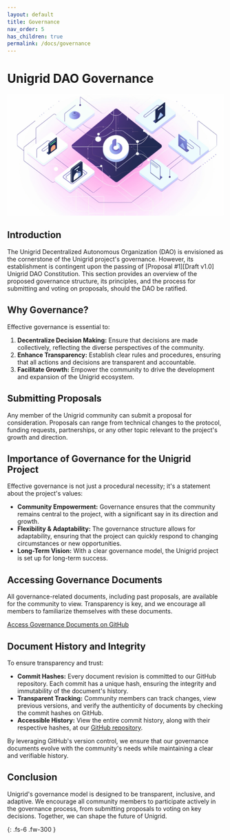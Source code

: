 ```yaml
---
layout: default
title: Governance
nav_order: 5
has_children: true
permalink: /docs/governance
---
```


# Unigrid DAO Governance

![](../../assets/images/ugd_dao.png)

## Introduction

The Unigrid Decentralized Autonomous Organization (DAO) is envisioned as the cornerstone of the Unigrid project's governance. However, its establishment is contingent upon the passing of [Proposal #1][Draft v1.0] Unigrid DAO Constitution. This section provides an overview of the proposed governance structure, its principles, and the process for submitting and voting on proposals, should the DAO be ratified.

## Why Governance?

Effective governance is essential to:

1. **Decentralize Decision Making:** Ensure that decisions are made collectively, reflecting the diverse perspectives of the community.
2. **Enhance Transparency:** Establish clear rules and procedures, ensuring that all actions and decisions are transparent and accountable.
3. **Facilitate Growth:** Empower the community to drive the development and expansion of the Unigrid ecosystem.

## Submitting Proposals

Any member of the Unigrid community can submit a proposal for consideration. Proposals can range from technical changes to the protocol, funding requests, partnerships, or any other topic relevant to the project's growth and direction.

## Importance of Governance for the Unigrid Project

Effective governance is not just a procedural necessity; it's a statement about the project's values:

- **Community Empowerment:** Governance ensures that the community remains central to the project, with a significant say in its direction and growth.
- **Flexibility & Adaptability:** The governance structure allows for adaptability, ensuring that the project can quickly respond to changing circumstances or new opportunities.
- **Long-Term Vision:** With a clear governance model, the Unigrid project is set up for long-term success.

## Accessing Governance Documents

All governance-related documents, including past proposals, are available for the community to view. Transparency is key, and we encourage all members to familiarize themselves with these documents.

[Access Governance Documents on GitHub](<github_link_to_the_documents>)

## Document History and Integrity

To ensure transparency and trust:

- **Commit Hashes:** Every document revision is committed to our GitHub repository. Each commit has a unique hash, ensuring the integrity and immutability of the document's history.
- **Transparent Tracking:** Community members can track changes, view previous versions, and verify the authenticity of documents by checking the commit hashes on GitHub.
- **Accessible History:** View the entire commit history, along with their respective hashes, at our [GitHub repository](https://github.com/unigrid-project/unigrid-project.github.io).

By leveraging GitHub's version control, we ensure that our governance documents evolve with the community's needs while maintaining a clear and verifiable history.

## Conclusion

Unigrid's governance model is designed to be transparent, inclusive, and adaptive. We encourage all community members to participate actively in the governance process, from submitting proposals to voting on key decisions. Together, we can shape the future of Unigrid.

{: .fs-6 .fw-300 }

